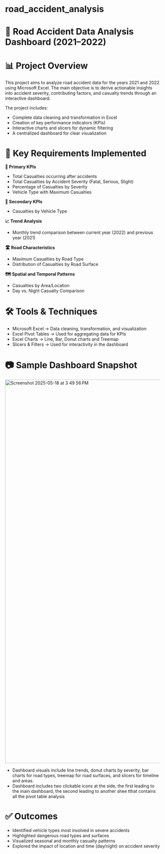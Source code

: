 # road_accident_analysis
# 🚦 Road Accident Data Analysis Dashboard (2021–2022)

# 📊 Project Overview
This project aims to analyze road accident data for the years 2021 and 2022 using Microsoft Excel. The main objective is to derive actionable insights into accident severity, contributing factors, and casualty trends through an interactive dashboard.

The project includes:
- Complete data cleaning and transformation in Excel
- Creation of key performance indicators (KPIs)
- Interactive charts and slicers for dynamic filtering
- A centralized dashboard for clear visualization

# 📌 Key Requirements Implemented

**🔹 Primary KPIs**
- Total Casualties occurring after accidents
- Total Casualties by Accident Severity (Fatal, Serious, Slight)
- Percentage of Casualties by Severity
- Vehicle Type with Maximum Casualties

**🔹 Secondary KPIs**
- Casualties by Vehicle Type

**📈 Trend Analysis**
- Monthly trend comparison between current year (2022) and previous year (2021)

**🛣️ Road Characteristics**
- Maximum Casualties by Road Type
- Distribution of Casualties by Road Surface

**🗺️ Spatial and Temporal Patterns**
- Casualties by Area/Location
- Day vs. Night Casualty Comparison

# 🛠 Tools & Techniques
- Microsoft Excel	-> Data cleaning, transformation, and visualization
- Excel Pivot Tables ->	Used for aggregating data for KPIs
- Excel Charts ->	Line, Bar, Donut charts and Treemap
- Slicers & Filters ->	Used for interactivity in the dashboard

# 📷 Sample Dashboard Snapshot
<img width="1244" alt="Screenshot 2025-05-18 at 3 49 56 PM" src="https://github.com/user-attachments/assets/63a6dfbb-7526-4282-9c90-fbe0c3e2c887" />

- Dashboard visuals include line trends, donut charts by severity, bar charts for road types, treemap for road surfaces, and slicers for timeline and areas.  
- Dashboard includes two clickable icons at the side, the first leading to the main dashboard, the second leading to another shee tthat contains all the pivot table analysis

# ✅ Outcomes
- Identified vehicle types most involved in severe accidents
- Highlighted dangerous road types and surfaces
- Visualized seasonal and monthly casualty patterns
- Explored the impact of location and time (day/night) on accident severity
